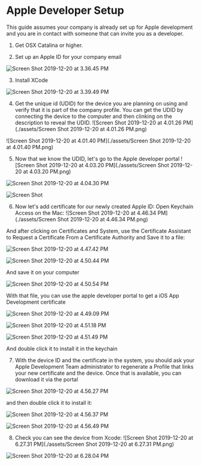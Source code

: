 # Apple Developer Setup

This guide assumes your company is already set up for Apple development and you are in contact with someone that can invite you as a developer.



1. Get OSX Catalina or higher.

2. Set up an Apple ID for your company email

![Screen Shot 2019-12-20 at 3.36.45 PM](./assets/Screen%20Shot%202019-12-20%20at%203.36.45%20PM.png)

3. Install XCode

![Screen Shot 2019-12-20 at 3.39.49 PM](./assets/Screen%20Shot%202019-12-20%20at%203.39.49%20PM.png)

4. Get the unique id (UDID) for the device you are planning on using and verify that it is part of the company profile. You can get the UDID by connecting the device to the computer and then clinking on the description to reveal the UDID.
   ![Screen Shot 2019-12-20 at 4.01.26 PM](./assets/Screen Shot 2019-12-20 at 4.01.26 PM.png)

 ![Screen Shot 2019-12-20 at 4.01.40 PM](./assets/Screen Shot 2019-12-20 at 4.01.40 PM.png)

5. Now that we know the UDID, let's go to the Apple developer portal
   ![Screen Shot 2019-12-20 at 4.03.20 PM](./assets/Screen Shot 2019-12-20 at 4.03.20 PM.png)

![Screen Shot 2019-12-20 at 4.04.30 PM](./assets/Screen%20Shot%202019-12-20%20at%204.04.30%20PM.png)

![Screen Shot](./assets/Screen%20Shot.png)

6. Now let's add certificate for our newly created Apple ID:
   Open Keychain Access on the Mac:
   ![Screen Shot 2019-12-20 at 4.46.34 PM](./assets/Screen Shot 2019-12-20 at 4.46.34 PM.png)

And after clicking on Certificates and System, use the Certificate Assistant to Request a Certificate From a Certificate Authority and Save it to a file:



![Screen Shot 2019-12-20 at 4.47.42 PM](./assets/Screen%20Shot%202019-12-20%20at%204.47.42%20PM.png)

![Screen Shot 2019-12-20 at 4.50.44 PM](./assets/Screen%20Shot%202019-12-20%20at%204.50.44%20PM.png)

And save it on your computer

![Screen Shot 2019-12-20 at 4.50.54 PM](./assets/Screen%20Shot%202019-12-20%20at%204.50.54%20PM.png)

With that file, you can use the apple developer portal to get a iOS App Development certificate

![Screen Shot 2019-12-20 at 4.49.09 PM](./assets/Screen%20Shot%202019-12-20%20at%204.49.09%20PM.png)

![Screen Shot 2019-12-20 at 4.51.18 PM](./assets/Screen%20Shot%202019-12-20%20at%204.51.18%20PM.png)

![Screen Shot 2019-12-20 at 4.51.49 PM](./assets/Screen%20Shot%202019-12-20%20at%204.51.49%20PM.png)

And double click it to install it in the keychain

7. With the device ID and the certificate in the system, you should ask your Apple Development Team administrator to regenerate a Profile that links your new certificate and the device. Once that is available, you can download it via the portal

![Screen Shot 2019-12-20 at 4.56.27 PM](./assets/Screen%20Shot%202019-12-20%20at%204.56.27%20PM.png)

and then double click it to install it:

![Screen Shot 2019-12-20 at 4.56.37 PM](./assets/Screen%20Shot%202019-12-20%20at%204.56.37%20PM.png)

![Screen Shot 2019-12-20 at 4.56.49 PM](./assets/Screen%20Shot%202019-12-20%20at%204.58.54%20PM.png)

8. Check you can see the device from Xcode:
   ![Screen Shot 2019-12-20 at 6.27.31 PM](./assets/Screen Shot 2019-12-20 at 6.27.31 PM.png)

![Screen Shot 2019-12-20 at 6.28.04 PM](./assets/Screen%20Shot%202019-12-20%20at%206.28.04%20PM.png)
